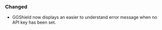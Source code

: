 ### Changed

- GGShield now displays an easier to understand error message when no API key has been set.
